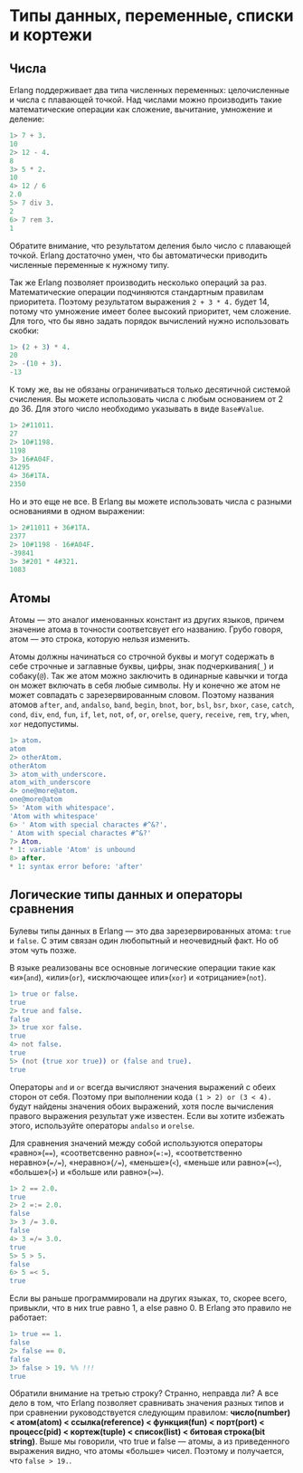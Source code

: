 Типы данных, переменные, списки и кортежи
=========================================

Числа
-----

Erlang поддерживает два типа численных переменных: целочисленные и числа с плавающей точкой. Над числами можно производить такие математические операции как сложение, вычитание, умножение и деление:
```erlang
1> 7 + 3.
10
2> 12 - 4.
8
3> 5 * 2.
10
4> 12 / 6
2.0
5> 7 div 3.
2
6> 7 rem 3.
1
```
Обратите внимание, что результатом деления было число с плавающей точкой. Erlang достаточно умен, что бы автоматически приводить численные переменные к нужному типу.

Так же Erlang позволяет производить несколько операций за раз. Математические операции подчиняются стандартным правилам приоритета. Поэтому результатом выражения `2 + 3 * 4.` будет 14, потому что умножение имеет более высокий приоритет, чем сложение. Для того, что бы явно задать порядок вычислений нужно использовать скобки:
```erlang
1> (2 + 3) * 4.
20
2> -(10 + 3).
-13
```
К тому же, вы не обязаны ограничиваться только десятичной системой счисления. Вы можете использовать числа с любым основанием от 2 до 36. Для этого число необходимо указывать в виде `Base#Value`.
```erlang
1> 2#11011.
27
2> 10#1198.
1198
3> 16#A04F.
41295
4> 36#1TA.
2350
```
Но и это еще не все. В Erlang вы можете использовать числа с разными основаниями в одном выражении:
```erlang
1> 2#11011 + 36#1TA.
2377
2> 10#1198 - 16#A04F.
-39841
3> 3#201 * 4#321.
1083
```

Атомы
-----

Атомы — это аналог именованных констант из других языков, причем значение атома в точности соответсвует его названию. Грубо говоря, атом — это строка, которую нельзя изменить.

Атомы должны начинаться со строчной буквы и могут содержать в себе строчные и заглавные буквы, цифры, знак подчеркивания(`_`) и собаку(`@`). Так же атом можно заключить в одинарные кавычки и тогда он может включать в себя любые символы. Ну и конечно же атом не может совпадать с зарезервированным словом. Поэтому названия атомов `after`, `and`, `andalso`, `band`, `begin`, `bnot`, `bor`, `bsl`, `bsr`, `bxor`, `case`, `catch`, `cond`, `div`, `end`, `fun`, `if`, `let`, `not`, `of`, `or`, `orelse`, `query`, `receive`, `rem`, `try`, `when`, `xor` недопустимы.
```erlang
1> atom.
atom
2> otherAtom.
otherAtom
3> atom_with_underscore.
atom_with_underscore
4> one@more@atom.
one@more@atom
5> 'Atom with whitespace'.
'Atom with whitespace'
6> ' Atom with special charactes #^&?'.
' Atom with special charactes #^&?'
7> Atom.
* 1: variable 'Atom' is unbound
8> after.
* 1: syntax error before: 'after'
```

Логические типы данных и операторы сравнения
--------------------------------------------

Булевы типы данных в Erlang — это два зарезервированных атома: `true` и `false`. 
С этим связан один любопытный и неочевидный факт. Но об этом чуть позже.

В языке реализованы все основные логические операции такие как «и»(`and`), «или»(`or`), «исключающее или»(`xor`) и «отрицание»(`not`).
```erlang
1> true or false.
true
2> true and false.
false
3> true xor false.
true
4> not false.
true
5> (not (true xor true)) or (false and true).
true
```
Операторы `and` и `or` всегда вычисляют значения выражений с обеих сторон от себя. Поэтому при выполнении кода `(1 > 2) or (3 < 4).` будут найдены значения обоих выражений, хотя после вычисления правого выражения результат уже известен. Если вы хотите избежать этого, используйте операторы `andalso` и `orelse`.

Для сравнения значений между собой используются операторы «равно»(`==`), «соответсвенно равно»(`=:=`), «соответственно неравно»(`=/=`), «неравно»(`/=`), «меньше»(`<`), «меньше или равно»(`=<`), «больше»(`>`) и «больше или равно»(`>=`).
```erlang
1> 2 == 2.0.
true
2> 2 =:= 2.0.
false
3> 3 /= 3.0.
false
4> 3 =/= 3.0.
true
5> 5 > 5.
false
6> 5 =< 5.
true
```
Если вы раньше программировали на других языках, то, скорее всего, привыкли, что в них true равно 1, а else равно 0. В Erlang это правило не работает:
```erlang
1> true == 1.
false
2> false == 0.
false
3> false > 19. %% !!!
true
```
Обратили внимание на третью строку? Странно, неправда ли? А все дело в том, что Erlang позволяет сравнивать значения разных типов и при сравнении руководствуется следующим правилом: **число(number) < атом(atom) < ссылка(reference) < функция(fun) < порт(port) < процесс(pid) < кортеж(tuple) < список(list) < битовая строка(bit string)**. Выше мы говорили, что true и false — атомы, а из приведенного выражения видно, что атомы «больше» чисел. Поэтому и получается, что `false > 19.`.

